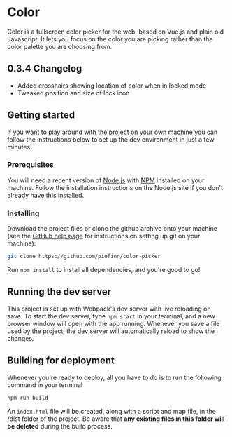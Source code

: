 # Color

Color is a fullscreen color picker for the web, based on Vue.js and plain old Javascript. It lets you focus on the color you are picking rather than the color palette you are choosing from.

## 0.3.4 Changelog

* Added crosshairs showing location of color when in locked mode
* Tweaked position and size of lock icon

## Getting started

If you want to play around with the project on your own machine you can follow the instructions below to set up the dev environment in just a few minutes!

### Prerequisites

You will need a recent version of [Node.js](https://nodejs.org/en/) with [NPM](https://www.npmjs.com/) installed on your machine. Follow the installation instructions on the Node.js site if you don't already have this installed.

### Installing

Download the project files or clone the github archive onto your machine (see the [GitHub help page](https://help.github.com/articles/set-up-git/) for instructions on setting up git on your machine):

```bash
git clone https://github.com/piofinn/color-picker
```

Run `npm install` to install all dependencies, and you're good to go!

## Running the dev server

This project is set up with Webpack's dev server with live reloading on save. To start the dev server, type `npm start` in your terminal, and a new browser window will open with the app running. Whenever you save a file used by the project, the dev server will automatically reload to show the changes.

## Building for deployment

Whenever you're ready to deploy, all you have to do is to run the following command in your terminal

```bash
npm run build
```

An `index.html` file will be created, along with a script and map file, in the /dist folder of the project. Be aware that **any existing files in this folder will be deleted** during the build process.